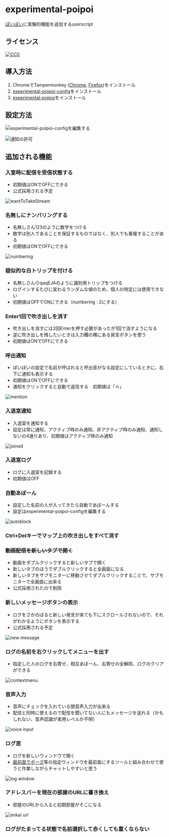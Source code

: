 # experimental-poipoi

[ぽいぽい](https://gikopoipoi.net/)に実験的機能を追加するuserscript

## ライセンス

[![CC0](https://licensebuttons.net/p/zero/1.0/88x31.png) ](https://creativecommons.org/publicdomain/zero/1.0/deed.ja)

## 導入方法

1. ChromeでTampermonkey ([Chrome](https://chrome.google.com/webstore/detail/tampermonkey/dhdgffkkebhmkfjojejmpbldmpobfkfo?hl=ja), [Firefox](https://addons.mozilla.org/ja/firefox/addon/tampermonkey/))をインストール
2. [experimental-poipoi-config](https://raw.githubusercontent.com/iwamizawa-software/experimental-poipoi/main/experimental-poipoi-config.user.js)をインストール
3. [experimental-poipoi](https://raw.githubusercontent.com/iwamizawa-software/experimental-poipoi/main/experimental-poipoi.user.js)をインストール

## 設定方法

![experimental-poipoi-configを編集する](https://user-images.githubusercontent.com/65465755/173208412-bea3d38d-2186-4e03-b319-3645ddb5c038.png) 

![通知の許可](https://user-images.githubusercontent.com/65465755/173208424-25fd394f-1a64-42d9-9d90-ccbe50d03acb.png)

## 追加される機能

### 入室時に配信を受信状態する

- 初期値はONでOFFにできる
- 公式採用される予定

![wantToTakeStream](https://user-images.githubusercontent.com/65465755/172407720-f05b7d17-7215-4d43-bb12-c53684cfbd38.png)

### 名無しにナンバリングする

- 名無しさん123のように数字をつける
- 数字は別人であることを保証するものではなく、別人でも重複することがある
- 初期値はONでOFFにできる

![numbering](https://user-images.githubusercontent.com/65465755/172407813-83352ee1-a91f-4e0c-a8b9-a7fbfcbc8214.png)

### 疑似的な白トリップを付ける

- 名無しさん◇qaqEJAのように識別用トリップをつける
- ログインするたびに変わるランダムな値のため、個人の特定には使用できない
- 初期値はOFFでONにできる（numbering : 2にする）

### Enter1回で吹き出しを消す

- 吹き出しを消すには2回Enterを押す必要があったが1回で消すようになる
- 逆に吹き出しを残したいときは入力欄の横にある発言ボタンを使う
- 初期値はONでOFFにできる

### 呼出通知

- ぽいぽいの設定で名前が呼ばれると呼出音がなる設定にしているときに、右下に通知も表示する
- 初期値はONでOFFにできる
- 通知をクリックすると自動で返信する　初期値は「ｎ」

![mention](https://user-images.githubusercontent.com/65465755/172417648-14007904-a41e-4dda-92cb-feca530b7dee.png)

### 入退室通知

- 入退室を通知する
- 設定は常に通知、アクティブ時のみ通知、非アクティブ時のみ通知、通知しないの4通りあり、初期値はアクティブ時のみ通知

![joined](https://user-images.githubusercontent.com/65465755/172408282-780133f3-fd0f-496a-965a-b50f76d66b47.png)

### 入退室ログ

- ログに入退室を記録する
- 初期値はOFF

### 自動あぼーん

- 設定した名前の人が入ってきたら自動であぼーんする
- 設定はexperimental-poipoi-configを編集する

![autoblock](https://user-images.githubusercontent.com/65465755/172408369-ded6854d-8e7b-4966-aeec-5f9ad2d14f41.png)

### Ctrl+Delキーでマップ上の吹き出しをすべて消す

### ~~動画配信を新しいタブで開く~~

- 動画をダブルクリックすると新しいタブで開く
- 新しいタブのほうでダブルクリックすると全画面になる
- 新しいタブをサブモニターに移動させてダブルクリックすることで、サブモニターで全画面に出来る
- 公式採用されたので削除

### 新しいメッセージボタンの表示

- ログをさかのぼると新しい発言が来ても下にスクロールされないので、それがわかるようにボタンを表示する
- 公式採用される予定

![new message](https://user-images.githubusercontent.com/65465755/172408811-8aea617b-5695-4d5e-8765-f1f651444a68.png)

### ログの名前を右クリックしてメニューを出す

- 指定した人のログを右寄せ、相互あぼーん、右寄せの全解除、ログのクリアができる

![contextmenu](https://user-images.githubusercontent.com/65465755/172408890-942fddbd-20db-4eef-b999-d1d8865d9751.png)

### 音声入力

- 音声にチェックを入れている間音声入力が出来る
- 配信と同時に使えるので配信を聞いてない人にもメッセージを送れる（かもしれない、音声認識が実用レベルか不明）

![voice input](https://user-images.githubusercontent.com/65465755/173175478-65838885-05d2-4463-bab4-1581b9d67b0c.png)

### ログ窓

- ログを新しいウィンドウで開く
- [最前面でポーズ](https://www.vector.co.jp/soft/winnt/util/se468861.html)等の指定ウィンドウを最前面にするツールと組み合わせて使うと作業しながらチャットしやすいと思う

![log window](https://user-images.githubusercontent.com/65465755/173202134-20a23428-daf5-498f-9d1a-ccf106c504e6.png)

### アドレスバーを現在の部屋のURLに書き換え

- 部屋のURLから入ると初期部屋がそこになる

![enkai url](https://user-images.githubusercontent.com/65465755/174309502-16605aaa-8831-4b6c-ba54-470564bea937.png)

### ログがたまってる状態で名前選択して赤くしても重くならない

